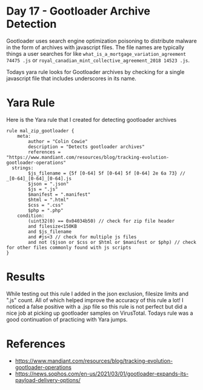 # Day 17 - Gootloader Archive Detection

Gootloader uses search engine optimization poisoning to distribute malware in the form of archives with javascript files. The file names are typically things a user searches for like `what_is_a_mortgage_variation_agreement 74475 .js` or `royal_canadian_mint_collective_agreement_2018 14523 .js`.

Todays yara rule looks for Gootloader archives by checking for a single javascript file that includes underscores in its name.

# Yara Rule

Here is the Yara rule that I created for detecting gootloader archives
```
rule mal_zip_gootloader {
    meta:
  	    author = "Colin Cowie"
        description = "Detects gootloader archives"
        references = "https://www.mandiant.com/resources/blog/tracking-evolution-gootloader-operations"
  strings:
        $js_filename = {5f [0-64] 5f [0-64] 5f [0-64] 2e 6a 73} // _[0-64]_[0-64]_[0-64].js
        $json = ".json"
        $js = ".js"
        $manifest = ".manifest"
        $html = ".html"
        $css = ".css"
        $php = ".php"
    condition:
        (uint32(0) == 0x04034b50) // check for zip file header
        and filesize<150KB
        and $js_filename
        and #js<3 // check for multiple js files
        and not ($json or $css or $html or $manifest or $php) // check for other files commonly found with js scripts
}

```
# Results
While testing out this rule I added in the json exclusion, filesize limits and ".js" count. All of which helped improve the accuracy of this rule a lot! I noticed a false positive with a .jsp file so this rule is not perfect but did a nice job at picking up gootloader samples on VirusTotal. Todays rule was a good continuation of practicing with Yara jumps. 

# References
- https://www.mandiant.com/resources/blog/tracking-evolution-gootloader-operations
- https://news.sophos.com/en-us/2021/03/01/gootloader-expands-its-payload-delivery-options/